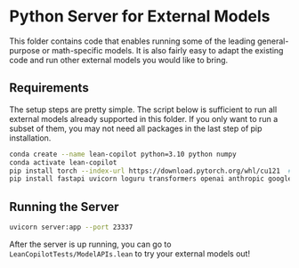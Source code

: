 Python Server for External Models
=================================

This folder contains code that enables running some of the leading general-purpose or math-specific models. It is also fairly easy to adapt the existing code and run other external models you would like to bring.

## Requirements

The setup steps are pretty simple. The script below is sufficient to run all external models already supported in this folder. If you only want to run a subset of them, you may not need all packages in the last step of pip installation.

```bash
conda create --name lean-copilot python=3.10 python numpy
conda activate lean-copilot
pip install torch --index-url https://download.pytorch.org/whl/cu121  # Depending on whether you have CUDA and, if so, your CUDA version; see https://pytorch.org/.
pip install fastapi uvicorn loguru transformers openai anthropic google.generativeai vllm
```

## Running the Server

```bash
uvicorn server:app --port 23337
```

After the server is up running, you can go to `LeanCopilotTests/ModelAPIs.lean` to try your external models out!
